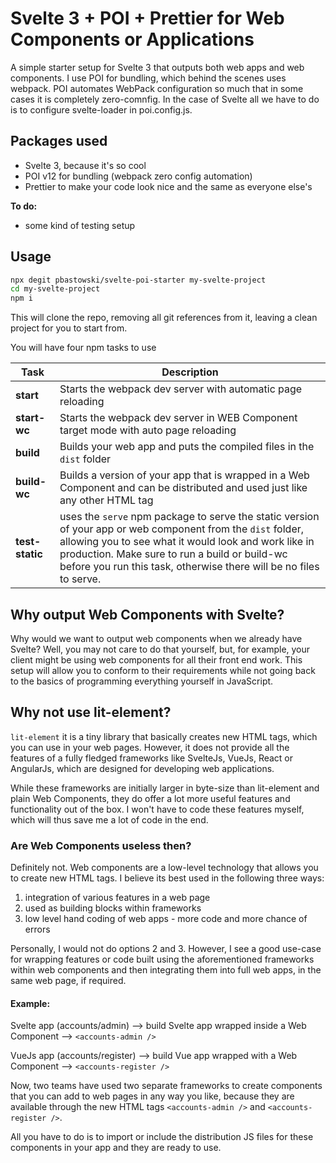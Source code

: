 # Svelte 3 + POI + Prettier for Web Components or Applications

A simple starter setup for Svelte 3 that outputs both web apps and web components. I use POI for bundling, which behind the scenes uses webpack. POI automates WebPack configuration so much that in some cases it is completely zero-comnfig. In the case of Svelte all we have to do is to configure svelte-loader in poi.config.js.

## Packages used

-   Svelte 3, because it's so cool
-   POI v12 for bundling (webpack zero config automation)
-   Prettier to make your code look nice and the same as everyone else's

**To do:**

-   some kind of testing setup

## Usage

```sh
npx degit pbastowski/svelte-poi-starter my-svelte-project
cd my-svelte-project
npm i
```

This will clone the repo, removing all git references from it, leaving a clean project for you to start from.

You will have four npm tasks to use

| Task            | Description                                                                                                                                                                                                                                                                                 |
| --------------- | ------------------------------------------------------------------------------------------------------------------------------------------------------------------------------------------------------------------------------------------------------------------------------------------- |
| **start**       | Starts the webpack dev server with automatic page reloading                                                                                                                                                                                                                                 |
| **start-wc**    | Starts the webpack dev server in WEB Component target mode with auto page reloading                                                                                                                                                                                                         |
| **build**       | Builds your web app and puts the compiled files in the `dist` folder                                                                                                                                                                                                                        |
| **build-wc**    | Builds a version of your app that is wrapped in a Web Component and can be distributed and used just like any other HTML tag                                                                                                                                                                |
| **test-static** | uses the `serve` npm package to serve the static version of your app or web component from the `dist` folder, allowing you to see what it would look and work like in production. Make sure to run a build or build-wc before you run this task, otherwise there will be no files to serve. |

## Why output Web Components with Svelte?

Why would we want to output web components when we already have Svelte? Well, you may not care to do that yourself, but, for example, your client might be using web components for all their front end work. This setup will allow you to conform to their requirements while not going back to the basics of programming everything yourself in JavaScript.

## Why not use lit-element?

`lit-element` it is a tiny library that basically creates new HTML tags, which you can use in your web pages. However, it does not provide all the features of a fully fledged frameworks like SvelteJs, VueJs, React or AngularJs, which are designed for developing web applications.

While these frameworks are initially larger in byte-size than lit-element and plain Web Components, they do offer a lot more useful features and functionality out of the box. I won't have to code these features myself, which will thus save me a lot of code in the end.

### Are Web Components useless then?

Definitely not. Web components are a low-level technology that allows you to create new HTML tags. I believe its best used in the following three ways:

1. integration of various features in a web page
2. used as building blocks within frameworks
3. low level hand coding of web apps - more code and more chance of errors

Personally, I would not do options 2 and 3. However, I see a good use-case for wrapping features or code built using the aforementioned frameworks within web components and then integrating them into full web apps, in the same web page, if required.

#### Example:

Svelte app (accounts/admin) --> build Svelte app wrapped inside a Web Component --> `<accounts-admin />`

VueJs app (accounts/register) --> build Vue app wrapped with a Web Component --> `<accounts-register />`

Now, two teams have used two separate frameworks to create components that you can add to web pages in any way you like, because they are available through the new HTML tags `<accounts-admin />` and `<accounts-register />`.

All you have to do is to import or include the distribution JS files for these components in your app and they are ready to use.
